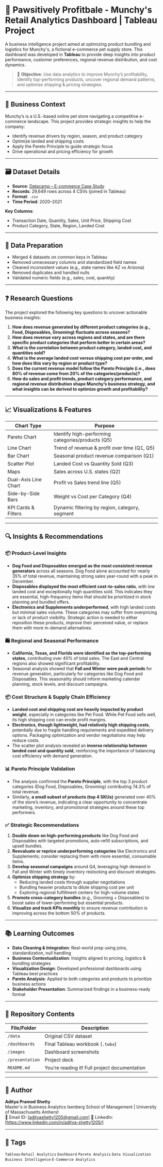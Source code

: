 # 🐾 **Pawsitively Profitbale - Munchy's Retail Analytics Dashboard | Tableau Project**

A business intelligence project aimed at optimizing product bundling and logistics for Munchy's, a fictional e-commerce pet supply store. This dashboard was developed in **Tableau** to provide deep insights into product performance, customer preferences, regional revenue distribution, and cost dynamics.

> 📌 **Objective**: Use data analytics to improve Munchy’s profitability, identify top-performing products, uncover regional demand patterns, and optimize shipping & pricing strategies.

---

## 🧠 Business Context

Munchy’s is a U.S.-based online pet store navigating a competitive e-commerce landscape. This project provides strategic insights to help the company:
- Identify revenue drivers by region, season, and product category
- Optimize landed and shipping costs
- Apply the Pareto Principle to guide strategic focus
- Drive operational and pricing efficiency for growth

---

## 🗃️ Dataset Details

- **Source**: [Datacamp – E-commerce Case Study](https://app.datacamp.com/learn/courses/case-study-ecommerce-analysis-in-tableau)
- **Records**: 29,649 rows across 4 CSVs (joined in Tableau)
- **Format**: `.csv`
- **Time Period**: 2020–2021

**Key Columns**:
- Transaction Date, Quantity, Sales, Unit Price, Shipping Cost
- Product Category, State, Region, Landed Cost

---

## 🧹 Data Preparation

- Merged 4 datasets on common keys in Tableau
- Removed unnecessary columns and standardized field names
- Cleaned inconsistent values (e.g., state names like AZ vs Arizona)
- Removed duplicates and handled nulls
- Validated numeric fields (e.g., sales, cost, quantity)

---

## ❓ Research Questions

The project explored the following key questions to uncover actionable business insights:

1. **How does revenue generated by different product categories (e.g., Food, Disposables, Grooming) fluctuate across seasons?**
2. **How does revenue vary across regions and states, and are there specific product categories that perform better in certain areas?**
3. **What is the correlation between product category, landed cost, and quantities sold?**
4. **What is the average landed cost versus shipping cost per order, and how does this vary by region or product type?**
5. **Does the current revenue model follow the Pareto Principle (i.e., does 80% of revenue come from 20% of the categories/products)?**
6. **How do sales and profit trends, product category performance, and regional revenue distribution shape Munchy’s business strategy, and what insights can be derived to optimize growth and profitability?**

---

## 📈 Visualizations & Features

| Chart Type             | Purpose                                                                 |
|------------------------|-------------------------------------------------------------------------|
| Pareto Chart           | Identify high-performing categories/products (Q5)                       |
| Line Chart             | Trend of revenue & profit over time (Q1, Q5)                            |
| Bar Chart              | Seasonal product revenue comparison (Q1)                                |
| Scatter Plot           | Landed Cost vs Quantity Sold (Q3)                                       |
| Maps                   | Sales across U.S. states (Q2)                                           |
| Dual-Axis Line Chart   | Profit vs Sales trend line (Q5)                                         |
| Side-by-Side Bars      | Weight vs Cost per Category (Q4)                                        |
| KPI Cards & Filters    | Dynamic filtering by region, category, segment                         |

---

## 🔍 Insights & Recommendations

### 📦 Product-Level Insights

- **Dog Food and Disposables emerged as the most consistent revenue generators** across all seasons. Dog Food alone accounted for nearly 35% of total revenue, maintaining strong sales year-round with a peak in December.
- **Disposables displayed the most efficient cost-to-sales ratio**, with low landed cost and exceptionally high quantities sold. This indicates they are essential, high-frequency items that should be prioritized in stock planning and bundled offers.
- **Electronics and Supplements underperformed**, with high landed costs but minimal sales volume. These categories may suffer from overpricing or lack of product visibility. Strategic action is needed to either reposition these products, improve their perceived value, or replace them with more in-demand alternatives.

### 🛍 Regional and Seasonal Performance

- **California, Texas, and Florida were identified as the top-performing states**, contributing over 40% of total sales. The East and Central regions also showed significant profitability.
- Seasonal analysis showed that **Fall and Winter were peak periods** for revenue generation, particularly for categories like Dog Food and Disposables. This seasonality should inform marketing calendar planning, stock levels, and discount campaigns.

### 📦 Cost Structure & Supply Chain Efficiency

- **Landed cost and shipping cost are heavily impacted by product weight**, especially in categories like Pet Food. While Pet Food sells well, its high shipping cost can erode profit margins.
- **Electronics, though lightweight, had relatively high shipping costs**, potentially due to fragile handling requirements and expedited delivery options. Packaging optimization and vendor negotiations may help reduce costs.
- The scatter plot analysis revealed an **inverse relationship between landed cost and quantity sold**, reinforcing the importance of balancing cost efficiency with demand generation.

### 📊 Pareto Principle Validation

- The analysis confirmed the **Pareto Principle**, with the top 3 product categories (Dog Food, Disposables, Grooming) contributing 74.3% of total revenue.
- Similarly, **a small subset of products (top 4 SKUs)** generated over 40% of the store’s revenue, indicating a clear opportunity to concentrate marketing, inventory, and promotional strategies around these top performers.

### ✅ Strategic Recommendations

1. **Double down on high-performing products** like Dog Food and Disposables with targeted promotions, auto-refill subscriptions, and upsell bundles.
2. **Reevaluate or reprice underperforming categories** like Electronics and Supplements; consider replacing them with more essential, consumable items.
3. **Develop seasonal campaigns** around Q4, leveraging high demand in Fall and Winter with timely inventory restocking and discount strategies.
4. **Optimize shipping strategy** by:
   - Reducing landed costs through supplier negotiations
   - Bundling heavier products to dilute shipping cost per unit
   - Exploring regional fulfillment centers for high-volume states
5. **Promote cross-category bundles** (e.g., Grooming + Disposables) to boost sales of lower-performing but essential products.
6. **Visualize and track KPIs monthly** to ensure revenue contribution is improving across the bottom 50% of products.

---

## 📚 Learning Outcomes

- **Data Cleaning & Integration**: Real-world prep using joins, standardization, null handling
- **Business Contextualization**: Insights aligned to pricing, logistics & bundling strategies
- **Visualization Design**: Developed professional dashboards using Tableau best practices
- **Pareto Analysis**: Applied to both categories and products to prioritize business actions
- **Stakeholder Presentation**: Summarized findings in a business-ready format

---

## 📂 Repository Contents

| File/Folder         | Description                                           |
|---------------------|-------------------------------------------------------|
| `/data`             | Original CSV dataset                                  |
| `/dashboards`       | Final Tableau workbook (`.twbx`)                      |
| `/images`           | Dashboard screenshots                                 |
| `/presentation`     | Project deck              |
| `README.md`         | You’re reading it! Full project documentation         |

---

## 👤 Author

**Aditya Pramod Shetty**  
Master's in Business Analytics
Isenberg School of Management | University of Massachusetts Amherst  
📧 Email ID: [adityashetty1205@gmail.com]
🔗 LinkedIn: [https://www.linkedin.com/in/aditya-shetty1205/]

---

## 📌 Tags

`Tableau` `Retail Analytics` `Dashboard` `Pareto Analysis` `Data Visualization` `Business Intelligence` `E-Commerce Analytics`


